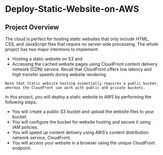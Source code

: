 # Deploy-Static-Website-on-AWS

## Project Overview
The cloud is perfect for hosting static websites that only include HTML, CSS, and JavaScript files that require no server-side processing. The whole project has two major intentions to implement:

- Hosting a static website on S3 and
- Accessing the cached website pages using CloudFront content delivery network (CDN) service. Recall that CloudFront offers low latency and high transfer speeds during website rendering.

```
Note that Static website hosting essentially requires a public bucket, whereas the CloudFront can work with public and private buckets.
```

In this project, you will deploy a static website to AWS by performing the following steps:

- You will create a public S3 bucket and upload the website files to your bucket.
- You will configure the bucket for website hosting and secure it using IAM policies.
- You will speed up content delivery using AWS’s content distribution network service, CloudFront.
- You will access your website in a browser using the unique CloudFront endpoint.
